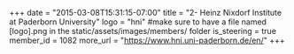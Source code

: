 +++
date = "2015-03-08T15:31:15-07:00"
title = "2- Heinz Nixdorf Institute at Paderborn University"
logo = "hni" #make sure to have a file named [logo].png in the static/assets/images/members/ folder
is_steering = true
member_id = 1082
more_url = "https://www.hni.uni-paderborn.de/en/"
+++